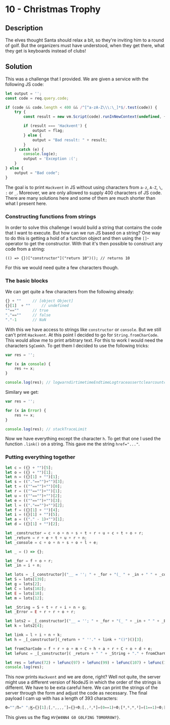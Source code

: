 # 10 - Christmas Trophy

## Description

The elves thought Santa should relax a bit, so they're inviting him to a round of golf. But the organizers must have
understood, when they get there, what they get is keyboards instead of clubs!

## Solution

This was a challenge that I provided. We are given a service with the following JS code:

```js
let output = '';
const code = req.query.code;

if (code && code.length < 400 && /^[^a-zA-Z\\\:\_]*$/.test(code)) {
    try {
        const result = new vm.Script(code).runInNewContext(undefined, {timeout: 500});

        if (result === 'Hackvent') {
            output = flag;
        } else {
            output = "Bad result: " + result;
        }
    } catch (e) {
        console.log(e);
        output = 'Exception :(';
    }
} else {
    output = "Bad code";
}
```

The goal is to print `Hackvent` in JS without using characters from `a-z`, `A-Z`, `\`, `:` or `_`. Moreover, we are only
allowed to supply 400 characters of JS code. There are many solutions here and some of them are much shorter than what I
present here.

### Constructing functions from strings

In order to solve this challenge I would build a string that contains the code that I want to execute. But how can we
run JS based on a string? One way to do this is getting a hold of a function object and then using the `[]`- operator to
get the constructor. With that it's then possible to construct any code from a string:

```
(() => {})["constructor"]("return 10")(); // returns 10
```

For this we would need quite a few characters though.


### The basic blocks

We can get quite a few characters from the following already:

```js
{} + "" 	// [object Object]
{}[1]  + ""     // undefined
""==""		// true
"."=="" 	// false
"."-1 		// NaN
```

With this we have access to strings like `constructor` or `console`. But we still can't print `Hackvent`. At this point
I decided to go for `String.fromCharCode`. This would allow me to print arbitrary text. For this to work I would need
the characters `SgCemkh`. To get them I decided to use the following tricks:

```js
var res = '';

for (x in console) {
    res += x;
}

console.log(res); // logwarndirtimetimeEndtimeLogtraceassertclearcountcountResetgroupgroupEndtabledebuginfodirxmlerrorgroupCollapsedConsoleprofileprofileEndtimeStampcontext
```

Similary we get:

```js
var res = '';

for (x in Error) {
    res += x;
}

console.log(res); // stackTraceLimit
```

Now we have everything except the character `h`. To get that one I used the function `.link()` on a string. This gave me
the string `href="..."`.

### Putting everything together

```js
let c = ({} + "")[5];
let o = ({} + "")[1];
let n = ({}[1] + "")[1];
let s = (("."=="")+"")[3];
let t = ((""=="")+"")[0];
let r = ((""=="")+"")[1];
let u = ((""=="")+"")[2];
let e = ((""=="")+"")[3];
let l = (("."=="")+"")[2];
let f = ({}[1] + "")[4];
let i = ({}[1] + "")[5];
let a = (("." - 1)+"")[1];
let d = ({}[1] + "")[2];

let _constructor = c + o + n + s + t + r + u + c + t + o + r;
let _return = r + e + t + u + r + n;
let _console = c + o + n + s + o + l + e;

let _ = () => {};

let _for = f + o + r;
let _in = i + n;

let lots = _[_constructor]("__ = ''; " + _for + "(_ " + _in + " " + _console + ") { __ += _ } " + _return + " __")();
let S = lots[139];
let g = lots[2];
let C = lots[102];
let E = lots[18];
let m = lots[12];

let _String = S + t + r + i + n + g;
let _Error = E + r + r + o + r;

let lots2 = _[_constructor]("__ = ''; " + _for + "(_ " + _in + " " + _Error + ") { __ += _ } " + _return + " __")();
let k = lots2[4];

let link = l + i + n + k;
let h = _[_constructor](_return + " ''." + link + "()")()[3];

let fromCharCode = f + r + o + m + C + h + a + r + C + o + d + e;
let leFunc = _[_constructor]( _return + " " + _String + "." + fromCharCode)();

let res = leFunc(72) + leFunc(97) + leFunc(99) + leFunc(107) + leFunc(118) + leFunc(101) + leFunc(110) + leFunc(116);
console.log(res);
```

This now prints `Hackvent` and we are done, right? Well not quite, the server might use a different version of NodeJS in
which the order of the strings is different. We have to be exta careful here. We can print the strings of the server
through the form and adjust the code as necessary. The final payload I cam up with has a length of 393 characters:

```js
ϴ="";П=" ";Ϗ={}[1];[,ᱻ,,,,ʹ]={}+ϴ;[,,ᴶ,ᴱ]=(0==1)+ϴ;[ᴲ,ᴳ,ᴴ,ᴵ]=(1==1)+ϴ;[,ᱽ,,,ᴷ,ᴸ]=Ϗ+ϴ;$=Ϙ=>"Ͼ=ϴ;"+ᴷ+ᱻ+ᴳ+"(ω "+ᴸ+ᱽ+П+Ϙ+")Ͼ+=ω;"+ᴺ+" Ͼ";Ҩ=Ҳ=>$[ʹ+ᱻ+ᱽ+ᴱ+ᴲ+ᴳ+ᴴ+ʹ+ᴲ+ᱻ+ᴳ](ϴ,Ҳ)();ᴺ=ᴳ+ᴵ+ᴲ+ᴴ+ᴳ+ᱽ;ᴾ=Ҩ($(ʹ+ᱻ+ᱽ+ᴱ+ᱻ+ᴶ+ᴵ));ᴿ=ᴾ[50];Յ=Ҩ(ᴺ+П+ᴾ[156]+ᴲ+ᴳ+ᴸ+ᱽ+ᴾ[4]+"."+ᴷ+ᴳ+ᱻ+ᴾ[28]+ᴿ+Ҩ(ᴺ+"''."+ᴶ+ᴸ+ᱽ+Ҩ($(ᴾ[64]+ᴳ+ᴳ+ᱻ+ᴳ))[4]+"()")[3]+(("."-1)+ϴ)[1]+ᴳ+ᴿ+ᱻ+(Ϗ+ϴ)[2]+ᴵ);Յ(72)+Յ(97)+Յ(99)+Յ(107)+Յ(118)+Յ(101)+Յ(110)+Յ(116)
```

This gives us the flag `HV{W4NN4 G0 G0LFING T0M0RR0W?}`.

